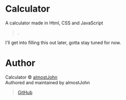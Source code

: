 # Calculator
A calculator made in Html, CSS and JavaScript

> .

I'll get into filling this out later, gotta stay tuned for now.

# Author

Calculator © [almostJohn](https://github.com/almostJohn)<br />
Authored and maintained by almostJohn

> [GitHub](https://github.com/almostJohn)<br />
